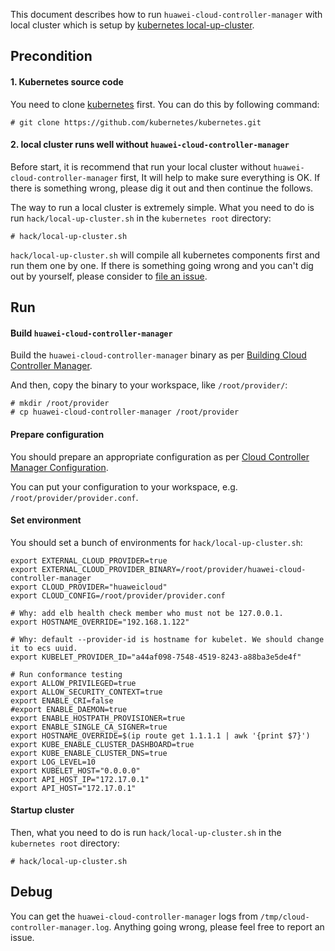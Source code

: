 This document describes how to run `huawei-cloud-controller-manager` with local cluster which is setup by [kubernetes local-up-cluster](https://github.com/kubernetes/kubernetes/blob/95504c32fe1fcd1ee97879cb508f3a57fe90ca81/hack/local-up-cluster.sh).

## Precondition

#### 1. Kubernetes source code
You need to clone [kubernetes](https://github.com/kubernetes/kubernetes) first.
You can do this by following command:
```
# git clone https://github.com/kubernetes/kubernetes.git
```

#### 2. local cluster runs well without `huawei-cloud-controller-manager`
Before start, it is recommend that run your local cluster without `huawei-cloud-controller-manager` first,
It will help to make sure everything is OK. If there is something wrong, please dig it out and then continue the follows. 

The way to run a local cluster is extremely simple. 
What you need to do is run `hack/local-up-cluster.sh` in the `kubernetes root` directory:
```
# hack/local-up-cluster.sh
``` 
`hack/local-up-cluster.sh` will compile all kubernetes components first and run them one by one.
If there is something going wrong and you can't dig out by yourself, please consider to [file an issue](https://github.com/kubernetes/kubernetes/issues/new/choose).

## Run
#### Build `huawei-cloud-controller-manager`

Build the `huawei-cloud-controller-manager` binary as per [Building Cloud Controller Manager](../README.md#https://github.com/kubernetes-sigs/cloud-provider-huaweicloud#building-cloud-controller-manager).

And then, copy the binary to your workspace, like `/root/provider/`:
```
# mkdir /root/provider
# cp huawei-cloud-controller-manager /root/provider
``` 

#### Prepare configuration
You should prepare an appropriate configuration as per [Cloud Controller Manager Configuration](./config/CloudControllerManagerConfiguration.md).

You can put your configuration to your workspace, e.g. `/root/provider/provider.conf`.

#### Set environment
You should set a bunch of environments for `hack/local-up-cluster.sh`: 
```
export EXTERNAL_CLOUD_PROVIDER=true
export EXTERNAL_CLOUD_PROVIDER_BINARY=/root/provider/huawei-cloud-controller-manager
export CLOUD_PROVIDER="huaweicloud"
export CLOUD_CONFIG=/root/provider/provider.conf

# Why: add elb health check member who must not be 127.0.0.1.
export HOSTNAME_OVERRIDE="192.168.1.122"

# Why: default --provider-id is hostname for kubelet. We should change it to ecs uuid. 
export KUBELET_PROVIDER_ID="a44af098-7548-4519-8243-a88ba3e5de4f"

# Run conformance testing 
export ALLOW_PRIVILEGED=true
export ALLOW_SECURITY_CONTEXT=true
export ENABLE_CRI=false
#export ENABLE_DAEMON=true
export ENABLE_HOSTPATH_PROVISIONER=true
export ENABLE_SINGLE_CA_SIGNER=true
export HOSTNAME_OVERRIDE=$(ip route get 1.1.1.1 | awk '{print $7}')
export KUBE_ENABLE_CLUSTER_DASHBOARD=true
export KUBE_ENABLE_CLUSTER_DNS=true
export LOG_LEVEL=10
export KUBELET_HOST="0.0.0.0"
export API_HOST_IP="172.17.0.1"
export API_HOST="172.17.0.1"
```

#### Startup cluster
Then, what you need to do is run `hack/local-up-cluster.sh` in the `kubernetes root` directory:
```
# hack/local-up-cluster.sh
```  

## Debug
You can get the `huawei-cloud-controller-manager` logs from `/tmp/cloud-controller-manager.log`.
Anything going wrong, please feel free to report an issue.
